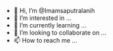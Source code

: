 - 👋 Hi, I’m @Imamsaputralanih
- 👀 I’m interested in ...
- 🌱 I’m currently learning ...
- 💞️ I’m looking to collaborate on ...
- 📫 How to reach me ...

<!---
Imamsaputralanih/Imamsaputralanih is a ✨ special ✨ repository because its `README.md` (this file) appears on your GitHub profile.
You can click the Preview link to take a look at your changes.
--->
